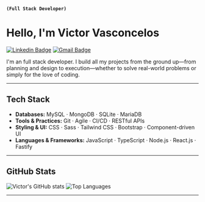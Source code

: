**`(Full Stack Developer)`**
# Hello, I'm Victor Vasconcelos

[![Linkedin Badge](https://img.shields.io/badge/-Victor%20Vasconcelos-0A66C2?style=flat-square\&logo=Linkedin\&logoColor=white\&link=https://www.linkedin.com/in/ovasconceloss/)](https://www.linkedin.com/in/ovasconceloss/)
[![Gmail Badge](https://img.shields.io/badge/-victorvasconcelos.dev@gmail.com-EA4335?style=flat-square\&logo=Gmail\&logoColor=white\&link=mailto\:victorvasconcelos.dev@gmail.com)](mailto:victorvasconcelos.dev@gmail.com)

I'm an full stack developer. I build all my projects from the ground up—from planning and design to execution—whether to solve real-world problems or simply for the love of coding.

---

## Tech Stack

* **Databases:** MySQL · MongoDB · SQLite · MariaDB
* **Tools & Practices:** Git · Agile · CI/CD · RESTful APIs
* **Styling & UI:** CSS · Sass · Tailwind CSS · Bootstrap · Component-driven UI
* **Languages & Frameworks:** JavaScript · TypeScript · Node.js · React.js · Fastify

---

## GitHub Stats

<div align="left">
  <img src="https://github-readme-stats.vercel.app/api?username=ovasconceloss&show_icons=true&theme=dracula" alt="Victor's GitHub stats"/>
  <img src="https://github-readme-stats.vercel.app/api/top-langs/?username=ovasconceloss&layout=compact&theme=dracula" alt="Top Languages"/>
  <br/>
</div>

---
